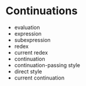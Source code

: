 # Continuations

- evaluation
- expression
- subexpression
- redex
- current redex
- continuation
- continuation-passing style
- direct style
- current continuation
